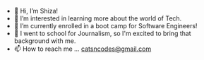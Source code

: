 - 👋 Hi, I’m Shiza!
- 👀 I’m interested in learning more about the world of Tech.
- 🌱 I’m currently enrolled in a boot camp for Software Engineers!
- 💞️ I went to school for Journalism, so I'm excited to bring that background with me.
- 📫 How to reach me ... catsncodes@gmail.com

<!---
sjmanzoor/sjmanzoor is a ✨ special ✨ repository because its `README.md` (this file) appears on your GitHub profile.
You can click the Preview link to take a look at your changes.
--->
